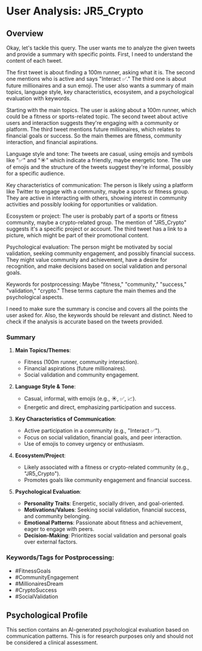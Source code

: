 # User Analysis: JR5_Crypto

## Overview

<think>
Okay, let's tackle this query. The user wants me to analyze the given tweets and provide a summary with specific points. First, I need to understand the content of each tweet.

The first tweet is about finding a 100m runner, asking what it is. The second one mentions who is active and says "Interact ✅." The third one is about future millionaires and a sun emoji. The user also wants a summary of main topics, language style, key characteristics, ecosystem, and a psychological evaluation with keywords.

Starting with the main topics. The user is asking about a 100m runner, which could be a fitness or sports-related topic. The second tweet about active users and interaction suggests they're engaging with a community or platform. The third tweet mentions future millionaires, which relates to financial goals or success. So the main themes are fitness, community interaction, and financial aspirations.

Language style and tone: The tweets are casual, using emojis and symbols like "✅" and "☀️" which indicate a friendly, maybe energetic tone. The use of emojis and the structure of the tweets suggest they're informal, possibly for a specific audience.

Key characteristics of communication: The person is likely using a platform like Twitter to engage with a community, maybe a sports or fitness group. They are active in interacting with others, showing interest in community activities and possibly looking for opportunities or validation.

Ecosystem or project: The user is probably part of a sports or fitness community, maybe a crypto-related group. The mention of "JR5_Crypto" suggests it's a specific project or account. The third tweet has a link to a picture, which might be part of their promotional content.

Psychological evaluation: The person might be motivated by social validation, seeking community engagement, and possibly financial success. They might value community and achievement, have a desire for recognition, and make decisions based on social validation and personal goals.

Keywords for postprocessing: Maybe "fitness," "community," "success," "validation," "crypto." These terms capture the main themes and the psychological aspects.

I need to make sure the summary is concise and covers all the points the user asked for. Also, the keywords should be relevant and distinct. Need to check if the analysis is accurate based on the tweets provided.
</think>

### **Summary**  
1. **Main Topics/Themes**:  
   - Fitness (100m runner, community interaction).  
   - Financial aspirations (future millionaires).  
   - Social validation and community engagement.  

2. **Language Style & Tone**:  
   - Casual, informal, with emojis (e.g., ☀️, ✅, 📈).  
   - Energetic and direct, emphasizing participation and success.  

3. **Key Characteristics of Communication**:  
   - Active participation in a community (e.g., "Interact ✅").  
   - Focus on social validation, financial goals, and peer interaction.  
   - Use of emojis to convey urgency or enthusiasm.  

4. **Ecosystem/Project**:  
   - Likely associated with a fitness or crypto-related community (e.g., "JR5_Crypto").  
   - Promotes goals like community engagement and financial success.  

5. **Psychological Evaluation**:  
   - **Personality Traits**: Energetic, socially driven, and goal-oriented.  
   - **Motivations/Values**: Seeking social validation, financial success, and community belonging.  
   - **Emotional Patterns**: Passionate about fitness and achievement, eager to engage with peers.  
   - **Decision-Making**: Prioritizes social validation and personal goals over external factors.  

### **Keywords/Tags for Postprocessing**:  
- #FitnessGoals  
- #CommunityEngagement  
- #MillionairesDream  
- #CryptoSuccess  
- #SocialValidation

## Psychological Profile

This section contains an AI-generated psychological evaluation based on communication patterns. This is for research purposes only and should not be considered a clinical assessment.
